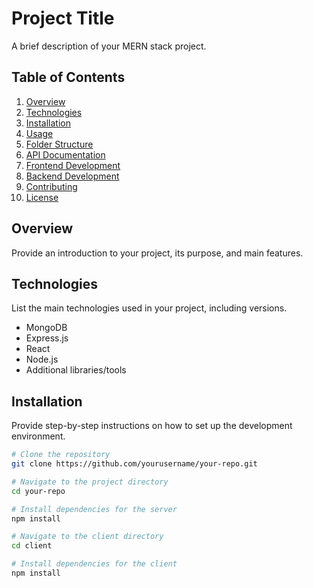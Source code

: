 # Project Title

A brief description of your MERN stack project.

## Table of Contents

1. [Overview](#overview)
2. [Technologies](#technologies)
3. [Installation](#installation)
4. [Usage](#usage)
5. [Folder Structure](#folder-structure)
6. [API Documentation](#api-documentation)
7. [Frontend Development](#frontend-development)
8. [Backend Development](#backend-development)
9. [Contributing](#contributing)
10. [License](#license)

## Overview

Provide an introduction to your project, its purpose, and main features.

## Technologies

List the main technologies used in your project, including versions.

- MongoDB
- Express.js
- React
- Node.js
- Additional libraries/tools

## Installation

Provide step-by-step instructions on how to set up the development environment.

```bash
# Clone the repository
git clone https://github.com/yourusername/your-repo.git

# Navigate to the project directory
cd your-repo

# Install dependencies for the server
npm install

# Navigate to the client directory
cd client

# Install dependencies for the client
npm install
